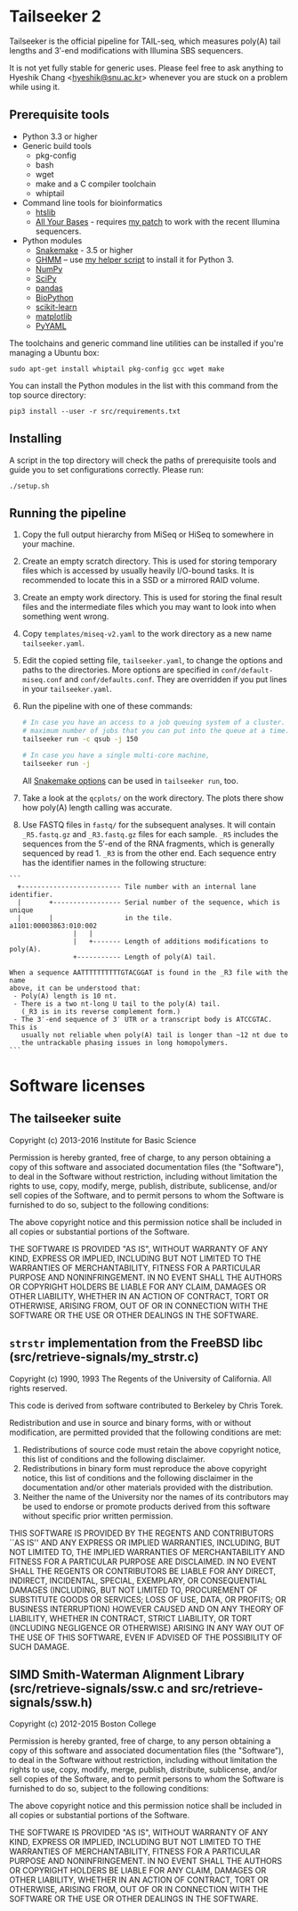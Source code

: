 # Tailseeker 2

Tailseeker is the official pipeline for TAIL-seq, which measures poly(A) tail
lengths and 3′-end modifications with Illumina SBS sequencers.

It is not yet fully stable for generic uses. Please feel free to ask anything
to Hyeshik Chang &lt;hyeshik@snu.ac.kr&gt; whenever you are stuck on a problem while
using it. 

## Prerequisite tools

  * Python 3.3 or higher
  * Generic build tools
    * pkg-config
    * bash
    * wget
    * make and a C compiler toolchain
    * whiptail
  * Command line tools for bioinformatics
    * [htslib](http://www.htslib.org)
    * [All Your Bases](http://www.ebi.ac.uk/goldman-srv/AYB/) - requires
      [my patch](https://github.com/hyeshik/AYB2) to work with the recent Illumina
      sequencers.
  * Python modules
    * [Snakemake](https://bitbucket.org/snakemake/snakemake/wiki/Home) - 3.5 or higher
    * [GHMM](http://ghmm.org) – use
      [my helper script](https://github.com/hyeshik/tailseeker/blob/master/support/install-ghmm.sh) to
      install it for Python 3.
    * [NumPy](http://numpy.org)
    * [SciPy](http://www.scipy.org)
    * [pandas](http://pandas.pydata.org)
    * [BioPython](http://biopython.org/wiki/Main_Page)
    * [scikit-learn](http://scikit-learn.org/stable/)
    * [matplotlib](http://matplotlib.org)
    * [PyYAML](http://pyyaml.org)

The toolchains and generic command line utilities can be installed if
you're managing a Ubuntu box:

    sudo apt-get install whiptail pkg-config gcc wget make

You can install the Python modules in the list with this command from the
top source directory:

    pip3 install --user -r src/requirements.txt


## Installing

A script in the top directory will check the paths of prerequisite tools and 
guide you to set configurations correctly. Please run:

    ./setup.sh


## Running the pipeline

  1. Copy the full output hierarchy from MiSeq or HiSeq to somewhere in
     your machine.
  2. Create an empty scratch directory. This is used for storing temporary files
     which is accessed by usually heavily I/O-bound tasks. It is recommended
     to locate this in a SSD or a mirrored RAID volume.
  3. Create an empty work directory. This is used for storing the final result
     files and the intermediate files which you may want to look into when
     something went wrong.
  4. Copy `templates/miseq-v2.yaml` to the work directory as a new name `tailseeker.yaml`.
  5. Edit the copied setting file, `tailseeker.yaml`, to change the options and
     paths to the directories. More options are specified in `conf/default-miseq.conf` and
     `conf/defaults.conf`. They are overridden if you put lines in your `tailseeker.yaml`.
  6. Run the pipeline with one of these commands:
 
     ```sh
     # In case you have an access to a job queuing system of a cluster. Change 150 to the
     # maximum number of jobs that you can put into the queue at a time.
     tailseeker run -c qsub -j 150

     # In case you have a single multi-core machine,
     tailseeker run -j
     ```

     All [Snakemake options](https://bitbucket.org/snakemake/snakemake/wiki/Documentation#markdown-header-all-options)
     can be used in `tailseeker run`, too.

  7. Take a look at the `qcplots/` on the work directory. The plots there show how
     poly(A) length calling was accurate.

  8. Use FASTQ files in `fastq/` for the subsequent analyses. It will contain
     `_R5.fastq.gz` and `_R3.fastq.gz` files for each sample. `_R5` includes
     the sequences from the 5′-end of the RNA fragments, which is generally
     sequenced by read 1. `_R3` is from the other end. Each sequence entry
     has the identifier names in the following structure:

    ```
      +------------------------- Tile number with an internal lane identifier.
      |       +----------------- Serial number of the sequence, which is unique
      |       |                  in the tile.
    a1101:00003863:010:002
                    |   |
                    |   +------- Length of additions modifications to poly(A).
                    +----------- Length of poly(A) tail.
                    
    When a sequence AATTTTTTTTTTGTACGGAT is found in the _R3 file with the name
    above, it can be understood that:
     - Poly(A) length is 10 nt.
     - There is a two nt-long U tail to the poly(A) tail.
       (_R3 is in its reverse complement form.)
     - The 3′-end sequence of 3′ UTR or a transcript body is ATCCGTAC. This is
       usually not reliable when poly(A) tail is longer than ~12 nt due to
       the untrackable phasing issues in long homopolymers.
    ```


# Software licenses

## The tailseeker suite

Copyright (c) 2013-2016 Institute for Basic Science

Permission is hereby granted, free of charge, to any person obtaining a
copy of this software and associated documentation files (the "Software"),
to deal in the Software without restriction, including without limitation
the rights to use, copy, modify, merge, publish, distribute, sublicense,
and/or sell copies of the Software, and to permit persons to whom the
Software is furnished to do so, subject to the following conditions:

The above copyright notice and this permission notice shall be included
in all copies or substantial portions of the Software.

THE SOFTWARE IS PROVIDED "AS IS", WITHOUT WARRANTY OF ANY KIND, EXPRESS OR
IMPLIED, INCLUDING BUT NOT LIMITED TO THE WARRANTIES OF MERCHANTABILITY,
FITNESS FOR A PARTICULAR PURPOSE AND NONINFRINGEMENT. IN NO EVENT SHALL
THE AUTHORS OR COPYRIGHT HOLDERS BE LIABLE FOR ANY CLAIM, DAMAGES OR
OTHER LIABILITY, WHETHER IN AN ACTION OF CONTRACT, TORT OR OTHERWISE,
ARISING FROM, OUT OF OR IN CONNECTION WITH THE SOFTWARE OR THE USE OR
OTHER DEALINGS IN THE SOFTWARE.


## `strstr` implementation from the FreeBSD libc (src/retrieve-signals/my_strstr.c)

Copyright (c) 1990, 1993
     The Regents of the University of California.  All rights reserved.

This code is derived from software contributed to Berkeley by
Chris Torek.

Redistribution and use in source and binary forms, with or without
modification, are permitted provided that the following conditions
are met:
1. Redistributions of source code must retain the above copyright
   notice, this list of conditions and the following disclaimer.
2. Redistributions in binary form must reproduce the above copyright
   notice, this list of conditions and the following disclaimer in the
   documentation and/or other materials provided with the distribution.
3. Neither the name of the University nor the names of its contributors
   may be used to endorse or promote products derived from this software
   without specific prior written permission.

THIS SOFTWARE IS PROVIDED BY THE REGENTS AND CONTRIBUTORS ``AS IS'' AND
ANY EXPRESS OR IMPLIED WARRANTIES, INCLUDING, BUT NOT LIMITED TO, THE
IMPLIED WARRANTIES OF MERCHANTABILITY AND FITNESS FOR A PARTICULAR PURPOSE
ARE DISCLAIMED.  IN NO EVENT SHALL THE REGENTS OR CONTRIBUTORS BE LIABLE
FOR ANY DIRECT, INDIRECT, INCIDENTAL, SPECIAL, EXEMPLARY, OR CONSEQUENTIAL
DAMAGES (INCLUDING, BUT NOT LIMITED TO, PROCUREMENT OF SUBSTITUTE GOODS
OR SERVICES; LOSS OF USE, DATA, OR PROFITS; OR BUSINESS INTERRUPTION)
HOWEVER CAUSED AND ON ANY THEORY OF LIABILITY, WHETHER IN CONTRACT, STRICT
LIABILITY, OR TORT (INCLUDING NEGLIGENCE OR OTHERWISE) ARISING IN ANY WAY
OUT OF THE USE OF THIS SOFTWARE, EVEN IF ADVISED OF THE POSSIBILITY OF
SUCH DAMAGE.


## SIMD Smith-Waterman Alignment Library (src/retrieve-signals/ssw.c and src/retrieve-signals/ssw.h)

Copyright (c) 2012-2015 Boston College

Permission is hereby granted, free of charge, to any person obtaining a
copy of this software and associated documentation files (the "Software"),
to deal in the Software without restriction, including without limitation
the rights to use, copy, modify, merge, publish, distribute, sublicense,
and/or sell copies of the Software, and to permit persons to whom the
Software is furnished to do so, subject to the following conditions:

The above copyright notice and this permission notice shall be included
in all copies or substantial portions of the Software.

THE SOFTWARE IS PROVIDED "AS IS", WITHOUT WARRANTY OF ANY KIND, EXPRESS OR
IMPLIED, INCLUDING BUT NOT LIMITED TO THE WARRANTIES OF MERCHANTABILITY,
FITNESS FOR A PARTICULAR PURPOSE AND NONINFRINGEMENT. IN NO EVENT SHALL
THE AUTHORS OR COPYRIGHT HOLDERS BE LIABLE FOR ANY CLAIM, DAMAGES OR
OTHER LIABILITY, WHETHER IN AN ACTION OF CONTRACT, TORT OR OTHERWISE,
ARISING FROM, OUT OF OR IN CONNECTION WITH THE SOFTWARE OR THE USE OR
OTHER DEALINGS IN THE SOFTWARE.


